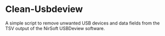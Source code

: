 # Clean-Usbdeview
A simple script to remove unwanted USB devices and data fields from the TSV output of the NirSoft USBDeview software.
